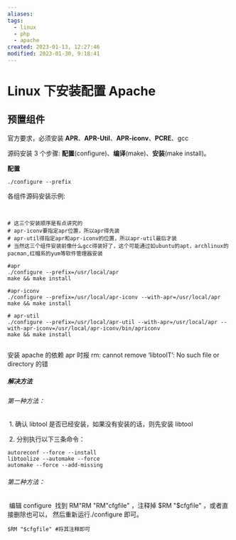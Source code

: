 ```yaml
---
aliases:
tags:
  - linux
  - php
  - apache
created: 2023-01-13, 12:27:46
modified: 2023-01-30, 9:18:41
---
```

# Linux 下安装配置 Apache

## 预置组件

官方要求，必须安装 **APR**、**APR-Util**、**APR-iconv**、**PCRE**、gcc

源码安装 3 个步骤: **配置**(configure)、**编译**(make)、**安装**(make install)。

**配置**

```shell
./configure --prefix
```

各组件源码安装示例:

```shell


# 这三个安装顺序是有点讲究的
# apr-iconv要指定apr位置，所以apr得先装
# apr-util得指定apr和apr-iconv的位置，所以apr-util最后才装
# 当然这三个组件安装前像什么gcc得装好了，这个可能通过如ubuntu的apt，archlinux的pacman,红帽系的yum等软件管理器安装

#apr
./configure --prefix=/usr/local/apr
make && make install
  
#apr-iconv
./configure --prefix=/usr/local/apr-iconv --with-apr=/usr/local/apr
make && make install
  
# apr-util
./configure --prefix=/usr/local/apr-util --with-apr=/usr/local/apr --with-apr-iconv=/usr/local/apr-iconv/bin/apriconv
make && make install


```



安装 apache 的依赖 apr 时报 rm: cannot remove ‘libtoolT’: No such file or directory 的错



##### 解决方法

###### 	第一种方法：

​	1. 确认 libtool 是否已经安装，如果没有安装的话，则先安装 libtool

​	2. 分别执行以下三条命令：

```shell
autoreconf --force --install
libtoolize --automake --force
automake --force --add-missing
```





###### 	第二种方法：

​	编辑 configure
​		找到 RM&quot;RM &quot;RM"cfgfile" ，注释掉 $RM "$cfgfile" ，或者直接删除也可以， 然后重新运行./configure 即可。

```shell
$RM "$cfgfile" #将其注释即可
```





